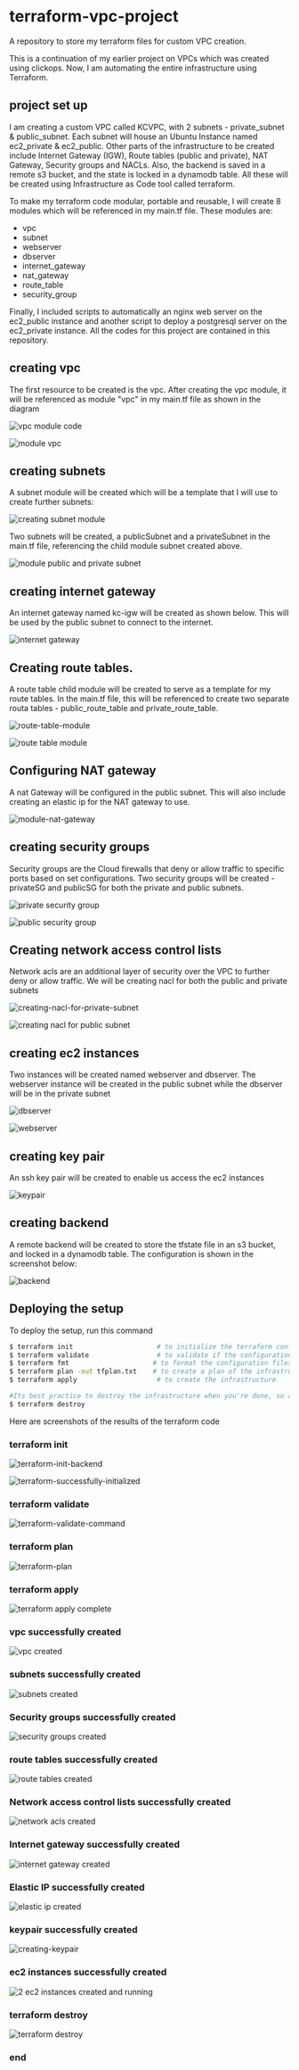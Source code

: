 # terraform-vpc-project
A repository to store my terraform files for custom VPC creation. 

This is a continuation of my earlier project on VPCs which was created using clickops. Now, I am automating the entire infrastructure using Terraform.

## project set up
I am creating a custom VPC called KCVPC, with 2 subnets - private_subnet & public_subnet. Each subnet will house an Ubuntu Instance named ec2_private & ec2_public. Other parts of the infrastructure to be created include Internet Gateway (IGW), Route tables (public and private), NAT Gateway, Security groups and NACLs. Also, the backend is saved in a remote s3 bucket, and the state is locked in a dynamodb table. All these will be created using Infrastructure as Code tool called terraform.

To make my terraform code modular, portable and reusable, I will create 8 modules which will be referenced in my main.tf file. These modules are: 
 - vpc
 - subnet
 - webserver
 - dbserver
 - internet_gateway
 - nat_gateway
 - route_table
 - security_group
 

Finally,  I included scripts to automatically an nginx web server on the ec2_public instance and another script to deploy a postgresql server on the ec2_private instance. All the codes for this project are contained in this repository. 

## creating vpc
The first resource to be created is the vpc. After creating the vpc module, it will be referenced as module "vpc" in my main.tf file as shown in the diagram 

![vpc module code](images/vpc-module-code.png)



![module vpc](https://github.com/user-attachments/assets/8f5eea90-f30e-4a75-b8fe-c75a04013190)


## creating subnets
A subnet module will be created which will be a template that I will use to create further subnets: 

![creating subnet module](https://github.com/user-attachments/assets/67dc631b-9317-4fdd-98d9-d4d17246f267)



Two subnets will be created, a publicSubnet and a privateSubnet in the main.tf file, referencing the child module subnet created above.

![module public and private subnet](https://github.com/user-attachments/assets/bccee707-6fb2-4775-9e25-88d679714863)


## creating internet gateway 
An internet gateway named kc-igw will be created as shown below. This will be used by the public subnet to connect to the internet.

![internet gateway](https://github.com/user-attachments/assets/097d4322-60a6-47c1-9b6f-e6ed9db17c9b)


## Creating route tables.
A route table child module will be created to serve as a template for my route tables. In the main.tf file, this will be referenced to create two separate routa tables - public_route_table and private_route_table. 

![route-table-module](https://github.com/user-attachments/assets/f744d1bc-9e12-4582-9e79-ee433c1da6fb)

![route table module](https://github.com/user-attachments/assets/483d1cb8-9989-4ab9-ba32-be7cc3d4457b)





## Configuring NAT gateway
A nat Gateway will be configured in the public subnet. This will also include creating an elastic ip for the NAT gateway to use. 


![module-nat-gateway](https://github.com/user-attachments/assets/d7382a24-d352-43f0-81ed-495b046bafbb)


## creating security groups 
Security groups are the Cloud firewalls that deny or allow traffic to specific ports based on set configurations. Two security groups will be created - privateSG and publicSG for both the private and public subnets. 


![private security group](https://github.com/user-attachments/assets/84de5f53-9499-45bd-b73c-5b02c6da967f)


![public security group](https://github.com/user-attachments/assets/6a4da192-fb6d-442b-82fd-12293e3349a3)


## Creating network access control lists
Network acls are an additional layer of security over the VPC to further deny or allow traffic. We will be creating nacl for both the public and private subnets 


![creating-nacl-for-private-subnet](https://github.com/user-attachments/assets/c167c20a-ab65-447b-884f-9f0b6e32d415)


![creating nacl for public subnet](https://github.com/user-attachments/assets/62ec6f1d-7e6c-486c-95a6-35a9388a1df3)


## creating ec2 instances 
Two instances will be created named webserver and dbserver. The webserver instance will be created in the public subnet while the dbserver will be in the private subnet

![dbserver](https://github.com/user-attachments/assets/25a27d5d-9fed-44c8-8b7a-de98f262ba87)

![webserver](https://github.com/user-attachments/assets/dbc1bb45-c22e-4da5-81c4-716c68e02090)

## creating key pair
An ssh key pair will be created to enable us access the ec2 instances 

![keypair](https://github.com/user-attachments/assets/68b7f4ea-ace3-467d-8585-82ce005014d6)

## creating backend 
A remote backend will be created to store the tfstate file in an s3 bucket, and locked in a dynamodb table. The configuration is shown in the screenshot below: 

![backend](https://github.com/user-attachments/assets/a987fa69-6233-467c-a763-129c605f33c9)



## Deploying the setup 
To deploy the setup, run this command 
```bash
$ terraform init                     # to initialize the terraform configuration, download the modules and state files
$ terraform validate                 # to validate if the configuration is syntactically correct
$ terraform fmt                     # to format the configuration files to meet best practices
$ terraform plan -out tfplan.txt    # to create a plan of the infrastructure and save it as a file named tfplan.txt
$ terraform apply                    # to create the infrastructure

#Its best practice to destroy the infrastructure when you're done, so as not to accumulate cloud costs. Run this command to destroy all the infrastructure:
$ terraform destroy
```

Here are screenshots of the results of the terraform code 

### terraform init

![terraform-init-backend](https://github.com/user-attachments/assets/48248233-e348-4345-b615-d156cc4dd817)

![terraform-successfully-initialized](https://github.com/user-attachments/assets/63d82c67-78ba-4356-a16f-7b74cc43abec)

### terraform validate 
![terraform-validate-command](https://github.com/user-attachments/assets/6cfcb867-d7ba-46d7-9bb8-945343f90ce3)

### terraform plan 
![terraform-plan](https://github.com/user-attachments/assets/01f2ca4c-1df4-4117-8e52-d0b2eb3240d2)

### terraform apply 
![terraform apply complete](https://github.com/user-attachments/assets/c383e87f-3072-4dba-b50d-17e116a3a77e)

### vpc successfully created 

![vpc created](https://github.com/user-attachments/assets/dc812359-9fd7-495e-b139-13a224324c9a)

### subnets successfully created 

![subnets created](https://github.com/user-attachments/assets/c33ed1eb-bf79-43fa-aae7-7ce573fc8277)


### Security groups successfully created
![security groups created](https://github.com/user-attachments/assets/0c32f3af-e9a8-4387-8f61-d7d2f833e97c)


### route tables successfully created 
![route tables created](https://github.com/user-attachments/assets/e53531c2-bd1f-49ab-ab8b-9dbae12810c3)



### Network access control lists successfully created 
![network acls created](https://github.com/user-attachments/assets/f17a3d9d-140e-46c7-ad54-521583610424)


### Internet gateway successfully created 

![internet gateway created](https://github.com/user-attachments/assets/60e5339a-d10a-4b90-870a-fb44b3f93db8)


### Elastic IP successfully created 

![elastic ip created](https://github.com/user-attachments/assets/b4259aaa-b706-4c4e-a32b-60cf9bf627fe)


### keypair successfully created 

![creating-keypair](https://github.com/user-attachments/assets/86be95a0-eca5-4b74-98ef-ea84cdbfa2fe)

### ec2 instances successfully created 
![2 ec2 instances created and running](https://github.com/user-attachments/assets/44f31c8a-f563-401a-b2f5-4fab6232dbf7)

 
### terraform destroy 
![terraform destroy](https://github.com/user-attachments/assets/9ad9313c-ea34-425a-855f-97538ad0eb90)



### end 
